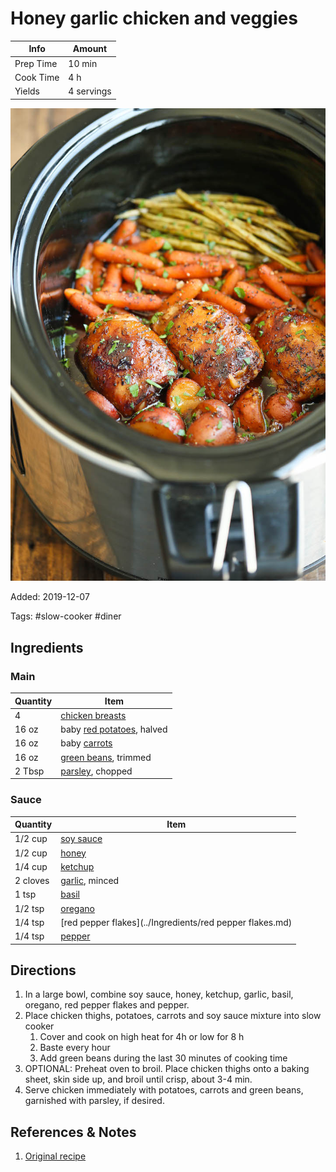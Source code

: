 # Honey garlic chicken and veggies

| Info      | Amount     |
| --------- | ---------- |
| Prep Time | 10 min     |
| Cook Time | 4 h        |
| Yields    | 4 servings |

![Honey garlic chicken and veggies](../assets/honey-garlic-chicken-veggies.jpg)

Added: 2019-12-07

Tags: #slow-cooker #diner

## Ingredients

### Main

| Quantity | Item                                                        |
| -------- | ----------------------------------------------------------- |
| 4        | [chicken breasts](../Ingredients/chicken%20breast.md)       |
| 16 oz    | baby [red potatoes](../Ingredients/red-potatoes.md), halved |
| 16 oz    | baby [carrots](../Ingredients/carrot.md)                    |
| 16 oz    | [green beans](../Ingredients/green%20beans.md), trimmed     |
| 2 Tbsp   | [parsley](../Ingredients/parsley.md), chopped               |

### Sauce

| Quantity | Item                                                     |
| -------- | -------------------------------------------------------- |
| 1/2 cup  | [soy sauce](../Ingredients/soy%20sauce.md)               |
| 1/2 cup  | [honey](../Ingredients/honey.md)                         |
| 1/4 cup  | [ketchup](../Ingredients/ketchup.md)                     |
| 2 cloves | [garlic](../Ingredients/garlic.md), minced               |
| 1 tsp    | [basil](../Ingredients/basil.md)                         |
| 1/2 tsp  | [oregano](../Ingredients/oregano.md)                     |
| 1/4 tsp  | [red pepper flakes](../Ingredients/red pepper flakes.md) |
| 1/4 tsp  | [pepper](../Ingredients/pepper.md)                       |

## Directions

1. In a large bowl, combine soy sauce, honey, ketchup, garlic, basil, oregano, red pepper flakes and pepper.
2. Place chicken thighs, potatoes, carrots and soy sauce mixture into slow cooker
   1. Cover and cook on high heat for 4h or low for 8 h
   2. Baste every hour
   3. Add green beans during the last 30 minutes of cooking time
3. OPTIONAL: Preheat oven to broil. Place chicken thighs onto a baking sheet, skin side up, and broil until crisp, about 3-4 min.
4. Serve chicken immediately with potatoes, carrots and green beans, garnished with parsley, if desired.

## References & Notes

1. [Original recipe](https://damndelicious.net/2015/06/05/slow-cooker-honey-garlic-chicken-and-veggies/)
